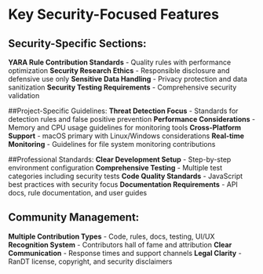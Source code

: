# Key Security-Focused Features

## Security-Specific Sections:
**YARA Rule Contribution Standards** - Quality rules with performance optimization
**Security Research Ethics** - Responsible disclosure and defensive use only
**Sensitive Data Handling** - Privacy protection and data sanitization
**Security Testing Requirements** - Comprehensive security validation

##Project-Specific Guidelines:
**Threat Detection Focus** - Standards for detection rules and false positive prevention
**Performance Considerations** - Memory and CPU usage guidelines for monitoring tools
**Cross-Platform Support** - macOS primary with Linux/Windows considerations
**Real-time Monitoring** - Guidelines for file system monitoring contributions

##Professional Standards:
**Clear Development Setup** - Step-by-step environment configuration
**Comprehensive Testing** - Multiple test categories including security tests
**Code Quality Standards** - JavaScript best practices with security focus
**Documentation Requirements** - API docs, rule documentation, and user guides

## Community Management:
**Multiple Contribution Types** - Code, rules, docs, testing, UI/UX
**Recognition System** - Contributors hall of fame and attribution
**Clear Communication** - Response times and support channels
**Legal Clarity** - RanDT license, copyright, and security disclaimers
